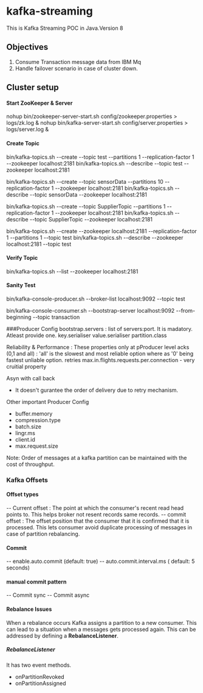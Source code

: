 # kafka-streaming
This is Kafka Streaming POC in Java.Version 8
## Objectives
1. Consume Transaction message data from IBM Mq
2. Handle failover scenario in case of cluster down.

## Cluster setup
#### Start ZooKeeper & Server
nohup bin/zookeeper-server-start.sh config/zookeeper.properties >  logs/zk.log &
nohup bin/kafka-server-start.sh config/server.properties > logs/server.log & 


#### Create Topic
bin/kafka-topics.sh --create --topic test --partitions 1  --replication-factor 1 --zookeeper localhost:2181 
bin/kafka-topics.sh --describe --topic test --zookeeper localhost:2181 

bin/kafka-topics.sh --create --topic sensorData --partitions 10  --replication-factor 1 --zookeeper localhost:2181 
bin/kafka-topics.sh --describe --topic sensorData --zookeeper localhost:2181 

bin/kafka-topics.sh --create --topic SupplierTopic --partitions 1  --replication-factor 1 --zookeeper localhost:2181 
bin/kafka-topics.sh --describe --topic SupplierTopic --zookeeper localhost:2181




bin/kafka-topics.sh --create --zookeeper localhost:2181 --replication-factor 1 --partitions 1 --topic test
bin/kafka-topics.sh --describe --zookeeper localhost:2181 --topic test

#### Verify Topic
bin/kafka-topics.sh --list --zookeeper localhost:2181


#### Sanity Test
bin/kafka-console-producer.sh --broker-list localhost:9092 --topic test

bin/kafka-console-consumer.sh --bootstrap-server localhost:9092 --from-beginning --topic transaction

###Producer Config
bootstrap.servers : list of servers:port. It is madatory. Atleast provide one.
key.serialiser
value.serialiser
partition.class

Reliability & Performance : These properties only at pProducer level
acks (0,1 and all) : 'all' is the slowest and most reliable option where as '0' being fastest unliable option.
retries
max.in.flights.requests.per.connection - very cruitial property

Asyn with call back
- It doesn't gurantee the order of delivery due to retry mechanism.

Other important Producer Config 
- buffer.memory
- compression.type
- batch.size
- lingr.ms
- client.id
- max.request.size

Note: Order of messages at a kafka partition can be maintained with the cost of throughput.


### Kafka Offsets
#### Offset types
-- Current offset : The point at which the consumer's recent read head points to. This helps broker not resent records same records.
-- commit offset : The offset position that the consumer that it is confirmed that it is processed. This lets consumer avoid duplicate processing of messages in case of partition rebalancing.

#### Commit
-- enable.auto.commit (default: true)
-- auto.commit.interval.ms ( default: 5 seconds)

#### manual commit pattern
-- Commit sync
-- Commit async

#### Rebalance Issues
When a rebalance occurs Kafka assigns a partition to a new consumer. This can lead to a situation when a messages gets processed again.
This can be addressed by defining a **RebalanceListener**.


##### RebalanceListener
It has two event methods.
- onPartitionRevoked
- onPartitionAssigned



